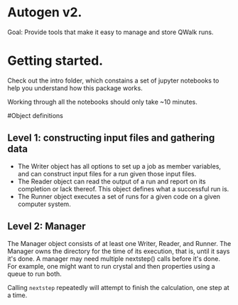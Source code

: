 
# Autogen v2.

Goal: Provide tools that make it easy to manage and store QWalk runs.

# Getting started.

Check out the intro folder, which constains a set of jupyter notebooks to help you understand how this package works.

Working through all the notebooks should only take ~10 minutes.

#Object definitions

## Level 1: constructing input files and gathering data

 * The Writer object has all options to set up a job as member variables, and can construct input files for a run given those input files.
 * The Reader object can read the output of a run and report on its completion or lack thereof. This object defines what a successful run is. 
 * The Runner object executes a set of runs for a given code on a given computer system.

## Level 2: Manager

The Manager object consists of at least one Writer, Reader, and Runner. The Manager owns the directory for the time of its execution, that is, until it says it's done.
A manager may need multiple nextstep() calls before it's done. For example, one might want to run crystal and then properties using a queue to run both. 

Calling `nextstep` repeatedly will attempt to finish the calculation, one step at a time.
